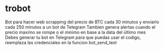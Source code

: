 # **trobot**

Bot para hacer web scrapping del precio de BTC cada 30 minutos y enviarlo cada 250 minutos a un bot de Telegram Tambien genera alertas cuando el precio maximo se rompe o el minimo en base a la data del último mes Debes generar tu bot en Telegram para que puedas usar el codigo, reemplaza las credenciales en la funcion bot_send_text
